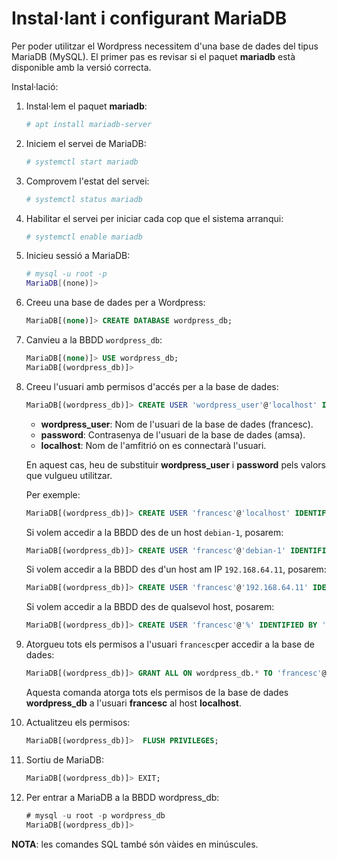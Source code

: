 # Instal·lant i configurant MariaDB

Per poder utilitzar el Wordpress necessitem d'una base de dades del tipus MariaDB (MySQL). El primer pas es revisar si el paquet **mariadb** està disponible amb la versió correcta. 

Instal·lació:

1. Instal·lem el paquet **mariadb**:

    ```sh
    # apt install mariadb-server 
    ```

2. Iniciem el servei de MariaDB:

    ```sh
    # systemctl start mariadb
    ```

3. Comprovem l'estat del servei:

    ```sh
    # systemctl status mariadb
    ```

4. Habilitar el servei per iniciar cada cop que el sistema arranqui:

    ```sh
    # systemctl enable mariadb
    ```

5. Inicieu sessió a MariaDB:

    ```sh
    # mysql -u root -p
    MariaDB[(none)]>
    ```

6. Creeu una base de dades per a Wordpress:

    ```sql
    MariaDB[(none)]> CREATE DATABASE wordpress_db;
    ```

7. Canvieu a la BBDD `wordpress_db`:

    ```sql
    MariaDB[(none)]> USE wordpress_db;
    MariaDB[(wordpress_db)]> 
    ````

8. Creeu l'usuari amb permisos d'accés per a la base de dades:

    ```sql
    MariaDB[(wordpress_db)]> CREATE USER 'wordpress_user'@'localhost' IDENTIFIED BY 'password';
    ````

    * **wordpress_user**: Nom de l'usuari de la base de dades (francesc).
    * **password**: Contrasenya de l'usuari de la base de dades (amsa).
    * **localhost**: Nom de l'amfitrió on es connectarà l'usuari.
  
    En aquest cas, heu de substituir **wordpress_user** i **password** pels valors que vulgueu utilitzar. 
    
    Per exemple:

    ```sql
    MariaDB[(wordpress_db)]> CREATE USER 'francesc'@'localhost' IDENTIFIED BY 'amsa';
    ````

   Si volem accedir a la BBDD des de un host `debian-1`, posarem:
   
    ```sql
    MariaDB[(wordpress_db)]> CREATE USER 'francesc'@'debian-1' IDENTIFIED BY 'password';
    ````
   
   Si volem accedir a la BBDD des d'un host am IP `192.168.64.11`, posarem:
   
    ```sql
    MariaDB[(wordpress_db)]> CREATE USER 'francesc'@'192.168.64.11' IDENTIFIED BY 'password';
    ````
    
   Si volem accedir a la BBDD des de qualsevol host, posarem:
   
    ```sql
    MariaDB[(wordpress_db)]> CREATE USER 'francesc'@'%' IDENTIFIED BY 'password';
    ````
 
  
9. Atorgueu tots els permisos a l'usuari `francesc`per accedir a la base de dades:

    ```sql
    MariaDB[(wordpress_db)]> GRANT ALL ON wordpress_db.* TO 'francesc'@'localhost';
    ```
    Aquesta comanda atorga tots els permisos de la base de dades **wordpress_db** a l'usuari **francesc** al host **localhost**.

10. Actualitzeu els permisos:

	```sql
	MariaDB[(wordpress_db)]>  FLUSH PRIVILEGES;
	```

11. Sortiu de MariaDB:

	```sql
	MariaDB[(wordpress_db)]> EXIT;
	```
 
 12. Per entrar a MariaDB a la BBDD wordpress_db:
 
	 ```sql
	 # mysql -u root -p wordpress_db
	 MariaDB[(wordpress_db)]>
	 ```
 
 
    
 **NOTA**: les comandes SQL també són vàides en minúscules.
